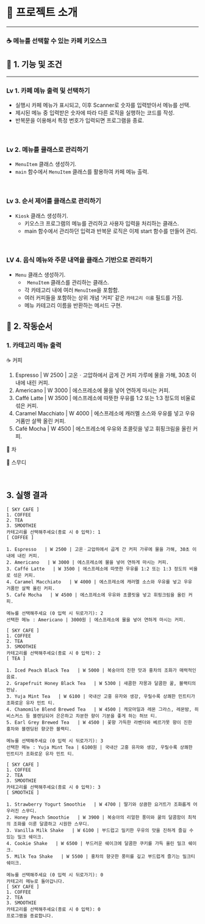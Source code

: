 # 📱 프로젝트 소개
<hr>

### ☕ 메뉴를 선택할 수 있는 카페 키오스크


## 📱 1. 기능 및 조건
<hr>

### Lv 1. 카페 메뉴 출력 및 선택하기  ###
* 실행시 카페 메뉴가 표시되고, 이후 Scanner로 숫자를 입력받아서 메뉴를 선택.
* 제시된 메뉴 중 입력받은 숫자에 따라 다른 로직을 실행하는 코드를 작성.
* 반복문을 이용해서 특정 번호가 입력되면 프로그램을 종료.
<br>


### Lv 2. 메뉴를 클래스로 관리하기 ###
* `MenuItem` 클래스 생성하기.
* `main` 함수에서 `MenuItem` 클래스를 활용하여 카페 메뉴 출력.
<br>

### Lv 3. 순서 제어를 클래스로 관리하기 ###
* `Kiosk` 클래스 생성하기.
  * 키오스크 프로그램의 메뉴를 관리하고 사용자 입력을 처리하는 클래스.
  * main 함수에서 관리하던 입력과 반복문 로직은 이제 start 함수를 만들어 관리.
<br>

### LV 4. 음식 메뉴와 주문 내역을 클래스 기반으로 관리하기 ###
* `Menu` 클래스 생성하기.
  * ` MenuItem` 클래스를 관리하는 클래스.
  * 각 카테고리 내에 여러 `MenuItem`을 포함함.
  * 여러 커피들을 포함하는 상위 개념 ‘커피’ 같은 `카테고리 이름` 필드를 가짐.
  * 메뉴 카테고리 이름을 반환하는 메서드 구현.



## 📱 2. 작동순서
### 1. 카테고리 메뉴 출력
☕ 커피
1. Espresso | W 2500 | 고온ㆍ고압하에서 곱게 간 커피 가루에 물을 가해, 30초 이내에 내린 커피.
2. Americano  | W 3000 | 에스프레소에 물을 넣어 연하게 마시는 커피.
3. Caffé Latte  | W 3500 | 에스프레소에 따뜻한 우유를 1:2 또는 1:3 정도의 비율로 섞은 커피.
4. Caramel Macchiato | W 4000 | 에스프레소에 캐러멜 소스와 우유를 넣고 우유 거품만 살짝 올린 커피.
5. Café Mocha | W 4500 | 에스프레소에 우유와 초콜릿을 넣고 휘핑크림을 올린 커피.

🍵 차 

🥤 스무디


<br>

## 3. 실행 결과
```
[ SKY CAFE ]
1. COFFEE
2. TEA
3. SMOOTHIE
카테고리를 선택해주세요(종료 시 0 입력): 1
[ COFFEE ]

1. Espresso   | W 2500 | 고온ㆍ고압하에서 곱게 간 커피 가루에 물을 가해, 30초 이내에 내린 커피.
2. Americano   | W 3000 | 에스프레소에 물을 넣어 연하게 마시는 커피.
3. Caffé Latte   | W 3500 | 에스프레소에 따뜻한 우유를 1:2 또는 1:3 정도의 비율로 섞은 커피.
4. Caramel Macchiato   | W 4000 | 에스프레소에 캐러멜 소스와 우유를 넣고 우유 거품만 살짝 올린 커피.
5. Café Mocha   | W 4500 | 에스프레소에 우유와 초콜릿을 넣고 휘핑크림을 올린 커피.

메뉴를 선택해주세요 (0 입력 시 뒤로가기): 2
선택한 메뉴 : Americano | 3000원 | 에스프레소에 물을 넣어 연하게 마시는 커피.

[ SKY CAFE ]
1. COFFEE
2. TEA
3. SMOOTHIE
카테고리를 선택해주세요(종료 시 0 입력): 2
[ TEA ]

1. Iced Peach Black Tea   | W 5000 | 복숭아의 진한 맛과 홍차의 조화가 매력적인 음료.
2. Grapefruit Honey Black Tea   | W 5300 | 새콤한 자몽과 달콤한 꿀, 블랙티의 만남.
3. Yuja Mint Tea   | W 6100 | 국내산 고흥 유자와 생강, 우릴수록 상쾌한 민트티가 조화로운 유자 민트 티.
4. Chamomile Blend Brewed Tea   | W 4500 | 캐모마일과 레몬 그라스, 레몬밤, 히비스커스 등 블렌딩되어 은은하고 차분한 향이 기분을 좋게 하는 허브 티.
5. Earl Grey Brewed Tea   | W 4500 | 꽃향 가득한 라벤더와 베르가못 향이 진한 홍차와 블렌딩된 향긋한 블랙티.

메뉴를 선택해주세요 (0 입력 시 뒤로가기): 3
선택한 메뉴 : Yuja Mint Tea | 6100원 | 국내산 고흥 유자와 생강, 우릴수록 상쾌한 민트티가 조화로운 유자 민트 티.

[ SKY CAFE ]
1. COFFEE
2. TEA
3. SMOOTHIE
카테고리를 선택해주세요(종료 시 0 입력): 3
[ SMOOTHIE ]

1. Strawberry Yogurt Smoothie   | W 4700 | 딸기와 상큼한 요거트가 조화롭게 어우러진 스무디.
2. Honey Peach Smoothie   | W 3900 | 복숭아의 리얼한 풍미와 꿀의 달콤함이 최적의 조화를 이룬 달콤하고 시원한 스무디.
3. Vanilla Milk Shake   | W 6100 | 부드럽고 밀키한 우유의 맛을 진하게 즐길 수 있는 밀크 쉐이크.
4. Cookie Shake   | W 6500 | 부드러운 쉐이크에 달콤한 쿠키를 가득 올린 밀크 쉐이크.
5. Milk Tea Shake   | W 5500 | 홍차의 향긋한 풍미를 깊고 부드럽게 즐기는 밀크티 쉐이크.

메뉴를 선택해주세요 (0 입력 시 뒤로가기): 0
카테고리 메뉴로 돌아갑니다.
[ SKY CAFE ]
1. COFFEE
2. TEA
3. SMOOTHIE
카테고리를 선택해주세요(종료 시 0 입력): 0
프로그램을 종료합니다.
```

<br><br>